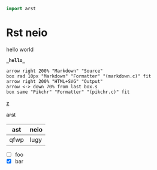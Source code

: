 <!-- `{% func () %}` -->

```go
import arst
```

<!-- class="bg-red-200 text-gray-600" -->
# Rst neio

<!-- class="text-red-400 animate-boun" -->
hello world

<!-- class="text-blue-800" -->
**`_hello_`**

<!-- class="bg-teal-700" -->
```pikchr
arrow right 200% "Markdown" "Source"
box rad 10px "Markdown" "Formatter" "(markdown.c)" fit
arrow right 200% "HTML+SVG" "Output"
arrow <-> down 70% from last box.s
box same "Pikchr" "Formatter" "(pikchr.c)" fit
```

[z](./z.html)

~~arst~~

| ast  | neio                             |
| ---- | -------------------------------- |
| qfwp | <!-- class="bg-teal-700" -->lugy |

- [ ] foo
- [x] bar